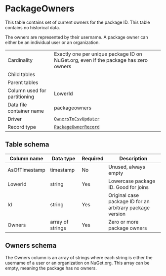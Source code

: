 # PackageOwners

This table contains set of current owners for the package ID. This table contains no historical data.

The owners are represented by their username. A package owner can either be an individual user or an organization.

|                              |                                                                                                    |
| ---------------------------- | -------------------------------------------------------------------------------------------------- |
| Cardinality                  | Exactly one per unique package ID on NuGet.org, even if the package has zero owners                |
| Child tables                 |                                                                                                    |
| Parent tables                |                                                                                                    |
| Column used for partitioning | LowerId                                                                                            |
| Data file container name     | packageowners                                                                                      |
| Driver                       | [`OwnersToCsvUpdater`](../../src/Worker.Logic/MessageProcessors/OwnersToCsv/OwnersToCsvUpdater.cs) |
| Record type                  | [`PackageOwnerRecord`](../../src/Worker.Logic/MessageProcessors/OwnersToCsv/PackageOwnerRecord.cs) |

## Table schema

| Column name   | Data type        | Required | Description                                               |
| ------------- | ---------------- | -------- | --------------------------------------------------------- |
| AsOfTimestamp | timestamp        | No       | Unused, always empty                                      |
| LowerId       | string           | Yes      | Lowercase package ID. Good for joins                      |
| Id            | string           | Yes      | Original case package ID for an arbitrary package version |
| Owners        | array of strings | Yes      | Zero or more package owners                               |

## Owners schema

The Owners column is an array of strings where each string is either the username of a user or an organization on NuGet.org. This array can be empty, meaning the package has no owners.
